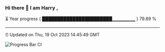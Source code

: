 ### Hi there 👋 I am Harry , 

⏳ Year progress { ███████████████████████▁▁▁▁▁▁▁ } 79.89 %

---

⏰ Updated on Thu, 19 Oct 2023 14:45:49 GMT

![Progress Bar CI](https://github.com/duykhang68/duykhang68/workflows/Progress%20Bar%20CI/badge.svg)
